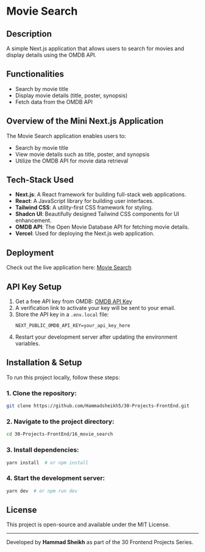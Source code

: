 # Movie Search

## Description
A simple Next.js application that allows users to search for movies and display details using the OMDB API.

## Functionalities
- Search by movie title
- Display movie details (title, poster, synopsis)
- Fetch data from the OMDB API

## Overview of the Mini Next.js Application
The Movie Search application enables users to:
- Search by movie title
- View movie details such as title, poster, and synopsis
- Utilize the OMDB API for movie data retrieval

## Tech-Stack Used
- **Next.js**: A React framework for building full-stack web applications.
- **React**: A JavaScript library for building user interfaces.
- **Tailwind CSS**: A utility-first CSS framework for styling.
- **Shadcn UI**: Beautifully designed Tailwind CSS components for UI enhancement.
- **OMDB API**: The Open Movie Database API for fetching movie details.
- **Vercel**: Used for deploying the Next.js web application.

## Deployment
Check out the live application here: [Movie Search](https://16-movie-search-rho.vercel.app/)

## API Key Setup
1. Get a free API key from OMDB: [OMDB API Key](https://www.omdbapi.com/apikey.aspx)
2. A verification link to activate your key will be sent to your email.
3. Store the API key in a `.env.local` file:
   ```env
   NEXT_PUBLIC_OMDB_API_KEY=your_api_key_here
   ```
4. Restart your development server after updating the environment variables.

## Installation & Setup
To run this project locally, follow these steps:

### 1. Clone the repository:
```sh
git clone https://github.com/Hammadsheikh5/30-Projects-FrontEnd.git
```

### 2. Navigate to the project directory:
```sh
cd 30-Projects-FrontEnd/16_movie_search
```

### 3. Install dependencies:
```sh
yarn install  # or npm install
```

### 4. Start the development server:
```sh
yarn dev  # or npm run dev
```

## License
This project is open-source and available under the MIT License.

---
Developed by **Hammad Sheikh** as part of the 30 Frontend Projects Series.

